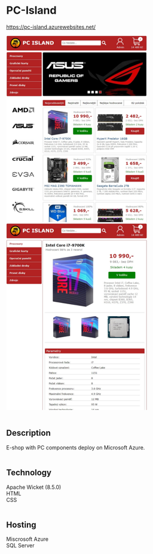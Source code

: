 # PC-Island
https://pc-island.azurewebsites.net/

<div>
  <img src="pc-island_1.jpg" height="500">
  <img src="pc-island_2.jpg" height="500">
</div> <br>

## Description
E-shop with PC components deploy on Microsoft Azure. <br><br>

## Technology
Apache Wicket (8.5.0) <br>
HTML <br>
CSS <br><br>

## Hosting
Miscrosoft Azure <br>
SQL Server
